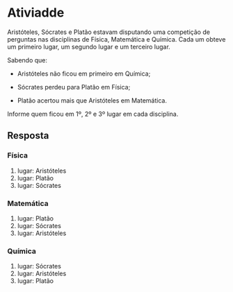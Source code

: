 # Ativiadde

Aristóteles, Sócrates e Platão estavam disputando uma competição de perguntas nas disciplinas de Física, Matemática e Química. Cada um obteve um primeiro lugar, um segundo lugar e um terceiro lugar.

Sabendo que:

- Aristóteles não ficou em primeiro em Química;

- Sócrates perdeu para Platão em Física;

- Platão acertou mais que Aristóteles em Matemática.

Informe quem ficou em 1º, 2º e 3º lugar em cada disciplina.

## Resposta

### Física

1. lugar: Aristóteles
2. lugar: Platão
3. lugar: Sócrates

### Matemática

1. lugar: Platão
2. lugar: Sócrates
3. lugar: Aristóteles

### Química

1. lugar: Sócrates
2. lugar: Aristóteles
3. lugar: Platão
